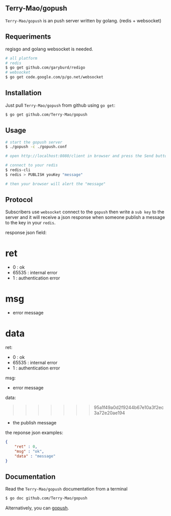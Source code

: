 ## Terry-Mao/gopush

`Terry-Mao/gopush` is an push server written by golang. (redis + websocket)

## Requeriments
regisgo and golang websocket is needed.
```sh
# all platform
# redis
$ go get github.com/garyburd/redigo
# websocket
$ go get code.google.com/p/go.net/websocket 
```

## Installation
Just pull `Terry-Mao/gopush` from github using `go get`:

```sh
$ go get github.com/Terry-Mao/gopush
```

## Usage
```sh
# start the gopush server
$ ./gopush -c ./gopush.conf

# open http://localhost:8080/client in browser and press the Send button

# connect to your redis
$ redis-cli 
$ redis > PUBLISH youKey "message"

# then your browser will alert the "message"
```

## Protocol
Subscribers use `websocket` connect to the `gopush` then write a `sub key` to
the server and it will receive a json response when someone publish a message 
to the key in your `redis`.

response json field:
# ret
* 0 : ok
* 65535 : internal error
* 1 : authentication error
# msg
* error message
# data

ret:
* 0 : ok
* 65535 : internal error
* 1 : authentication error

msg:
* error message

data:
>>>>>>> 95a1f49a0d2f9244b67e10a3f2ec3a72e20ae194
* the publish message

the reponse json examples:
```json
{
    "ret" : 0,
    "msg" : "ok",
    "data" : "message"
}
```

## Documentation
Read the `Terry-Mao/gopush` documentation from a terminal

```sh
$ go doc github.com/Terry-Mao/gopush
```

Alternatively, you can [gopush](http://go.pkgdoc.org/github.com/Terry-Mao/gopush).
